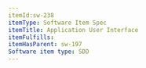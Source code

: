 ```yaml
---
itemId:sw-238
itemType: Software Item Spec
itemTitle: Application User Interface
itemFulfills: 
itemHasParent: sw-197
Software item type: SDD
---
```

